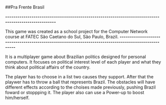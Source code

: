   ##Pra Frente Brasil
  
  **-----------------------------------------------------------------------------------------------------**

  This game was created as a school project for the Computer Network course
  at FATEC São Caetano do Sul, São Paulo, Brazil.
  **-----------------------------------------------------------------------------------------------------**
  
  It is a multiplayer game about Brazilian politics designed for personal computers.
  It focuses on political interest level of each player and what they think about political affairs of the country.

  The player has to choose in a list two causes they support. After that the playwer has to throw a ball that represents Brazil.
  The obstacles will have different effects according to the choises made previously, pushing Brazil foward or stoppping it.
  The player also can use a Power-up to boost him/herself.
